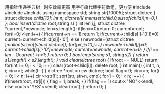 
用指针传递字典树，时空效率更高
用字符串代替字符数组，更方便
#include <iostream>
#include <string>
#include <algorithm>
using namespace std;
string str[10005];
struct dictree
{
   struct dictree *child[10];
   int n;
   dictree(){ memset(child,0,sizeof(child));n=0;}
};
bool insert(dictree* root,string s)
{
   int len,i,j;
   struct dictree *current,*newnode;
   len=s.length();
   if(len==0)return 0;
   current=root;
   for(i=0;i<len;i++)
   {
       if(current->n == 1)
           return 1;
       if(current->child[s[i]-'0']!=0)
           current=current->child[s[i]-'0'];
       else
       {
           newnode=(struct dictree *)malloc(sizeof(struct dictree));
           for(j=0;j<10;j++)
               newnode->child[j]=0;
           current->child[s[i]-'0']=newnode;
           current=newnode;
           current->n=0;
       }
       if(i == len - 1)current->n=1;
   }
   return 0;
}
bool cmp(string s1, string s2)
{
   return s1.length() < s2.length();
}
void clear(dictree* root)
{
   if(root == NULL)
       return;
   for(int i = 0; i < 10; i++)
       clear(root->child[i]);
   delete root;
}
int main()
{
   int t, n, i;
   cin>>t;
   while(t--)
   {
       dictree *root = new dictree;
       bool flag = 0;
       cin>>n;
       for(i = 0; i < n; i++)
           cin>>str[i];
       sort(str, str+n, cmp);
       for(i = 0; i < n; i++)
       {
           if(insert(root, str[i]))
           {
               flag = 1;
               break;
           }
       }
       if(flag == 1)
           cout<<"NO"<<endl;
       else
           cout<<"YES"<<endl;
       clear(root);
   }
   return 0;
}
